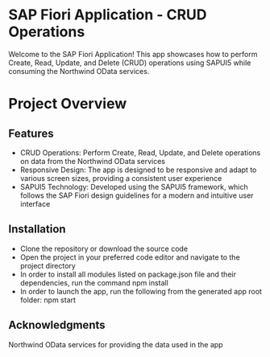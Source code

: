 # SAP Fiori Application - CRUD Operations

Welcome to the SAP Fiori Application! This app showcases how to perform Create, Read, Update, and Delete (CRUD) operations using SAPUI5 while consuming the Northwind OData services.

# Project Overview

## Features
- CRUD Operations: Perform Create, Read, Update, and Delete operations on data from the Northwind OData services
- Responsive Design: The app is designed to be responsive and adapt to various screen sizes, providing a consistent user experience
- SAPUI5 Technology: Developed using the SAPUI5 framework, which follows the SAP Fiori design guidelines for a modern and intuitive user interface

## Installation
- Clone the repository or download the source code
- Open the project in your preferred code editor and navigate to the project directory
- In order to install all modules listed on package.json file and their dependencies, run the command npm install
- In order to launch the app, run the following from the generated app root folder: npm start

## Acknowledgments
Northwind OData services for providing the data used in the app


